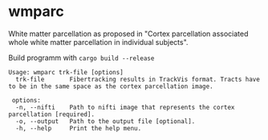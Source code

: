 # wmparc
White matter parcellation as proposed in "Cortex parcellation associated whole white matter parcellation in individual subjects".

Build programm with `cargo build --release`

```
Usage: wmparc trk-file [options]
  trk-file       Fibertracking results in TrackVis format. Tracts have to be in the same space as the cortex parcellation image.
  
 options:
  -n, --nifti    Path to nifti image that represents the cortex parcellation [required].
  -o, --output   Path to the output file [optional].
  -h, --help     Print the help menu.
```
